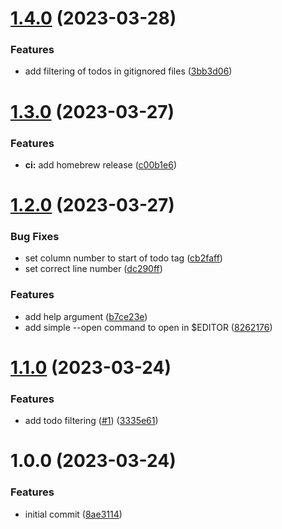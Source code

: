 # [1.4.0](https://github.com/opendevtools/todos/compare/v1.3.0...v1.4.0) (2023-03-28)


### Features

* add filtering of todos in gitignored files ([3bb3d06](https://github.com/opendevtools/todos/commit/3bb3d06f8521a63f86049ff2a8d84ff14f24cef1))

# [1.3.0](https://github.com/opendevtools/todos/compare/v1.2.0...v1.3.0) (2023-03-27)


### Features

* **ci:** add homebrew release ([c00b1e6](https://github.com/opendevtools/todos/commit/c00b1e656fc0f0b97f60342d349f4834cad64027))

# [1.2.0](https://github.com/opendevtools/todos/compare/v1.1.0...v1.2.0) (2023-03-27)


### Bug Fixes

* set column number to start of todo tag ([cb2faff](https://github.com/opendevtools/todos/commit/cb2faff6cc10eeec4afd6a6c1db314cbbb06c61e))
* set correct line number ([dc290ff](https://github.com/opendevtools/todos/commit/dc290ff75d79dcee4e277aa43c2f31e8bb8145f5))


### Features

* add help argument ([b7ce23e](https://github.com/opendevtools/todos/commit/b7ce23e3eb21a238d98f25a2275d67e94c85393f))
* add simple --open command to open in $EDITOR ([8262176](https://github.com/opendevtools/todos/commit/826217694ab13cf887e1cf2aae762bcf4cc13b6e))

# [1.1.0](https://github.com/opendevtools/todos/compare/v1.0.0...v1.1.0) (2023-03-24)


### Features

* add todo filtering ([#1](https://github.com/opendevtools/todos/issues/1)) ([3335e61](https://github.com/opendevtools/todos/commit/3335e6176ce26ec0ae8e1c222a8eacbb58219139))

# 1.0.0 (2023-03-24)


### Features

* initial commit ([8ae3114](https://github.com/opendevtools/todos/commit/8ae3114068078a01836fbd8e28451856645fd2b7))
